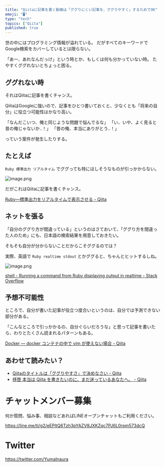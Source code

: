 ```yaml
---
title: "Qiitaに記事を書く動機は「ググりにくい記事を、ググりやすく」するためでOK"
emoji: "🖥"
type: "tech"
topics: ["Qiita"]
published: true
---
```


世の中にはプログラミング情報が溢れている。
だがすべてのキーワードでGoogle検索をカバーしているとは限らない。

「あー、あれなんだっけ」という時とか、もしくは何も分かっていない時。
たやすくググれないとちょっと困る。

## ググれない時

それはQiitaに記事を書くチャンス。

QiitaはGoogleに強いので、記事をひとつ書いておくと、少なくとも「将来の自分」に役立つ可能性はかなり高い。

「なんだこいつ、俺と同じような問題で悩んでるな」
「い、いや、よく見ると昔の俺じゃないか‥！」
「昔の俺、本当にありがとう‥！」

っていう案件が発生したりする。

## たとえば

`Ruby 標準出力 リアルタイム` でググっても特にほしそうなものが引っかからない。

![image.png](https://qiita-image-store.s3.amazonaws.com/0/89618/d6d8e6f6-9cd7-5743-7cc6-60bf6eafa116.png)

だがこれはQiitaに記事を書くチャンス。

[Ruby—標準出力をリアルタイムで表示させる - Qiita](https://qiita.com/YumaInaura/items/41a8bdfd69f0960dd618)

## ネットを張る

「自分のググり方が間違っている」というのはさておいて、「ググり方を間違った人のため」にも、日本語の検索結果を用意しておきたい。

そもそも自分が分からないことだからこそググるのでは？

実際、英語で `Ruby realtime stdout` とかググると、ちゃんとヒットするしね。

![image.png](https://qiita-image-store.s3.amazonaws.com/0/89618/9d12c52b-0093-82fb-af06-523b08db251e.png)

[shell - Running a command from Ruby displaying output in realtime - Stack Overflow](https://stackoverflow.com/questions/34021953/running-a-command-from-ruby-displaying-output-in-realtime)

## 予想不可能性

ところで、自分が書いた記事が役立つ度合いというのは、自分では予測できない部分がある。

「こんなところで引っかかるの、自分ぐらいだろうな」と思って記事を書いたら、わりとたくさん読まれるパターンもある。

[Docker — docker コンテナの中で vim が使えない場合 - Qiita](https://qiita.com/YumaInaura/items/3432cc3f8a8553e05a6e)

## あわせて読みたい？

- [Qiitaのタイトルは「ググりやすさ」で決めなさい - Qiita](https://qiita.com/YumaInaura/items/09a6dfae85d8b4c4f2d8)
- [拝啓 本当は Qiita を書きたいのに、まだ迷っているあなたへ。 - Qiita](https://qiita.com/YumaInaura/items/4d2c602d59c62daa9344)








<!-- Update From Qiita API -->

# チャットメンバー募集


何か質問、悩み事、相談などあればLINEオープンチャットもご利用ください。

https://line.me/ti/g2/eEPltQ6Tzh3pYAZV8JXKZqc7PJ6L0rpm573dcQ





# Twitter


https://twitter.com/YumaInaura


<!-- Update From Qiita API -->


